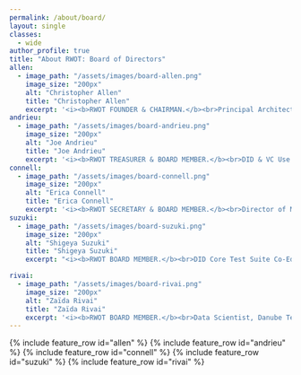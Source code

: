 ```yaml
---
permalink: /about/board/
layout: single
classes:
  - wide
author_profile: true
title: "About RWOT: Board of Directors"
allen:
  - image_path: "/assets/images/board-allen.png"
    image_size: "200px"
    alt: "Christopher Allen"
    title: "Christopher Allen"
    excerpt: '<i><b>RWOT FOUNDER & CHAIRMAN.</b><br>Principal Architect, Blockchain Commons.</i><br><br>Christopher is a pioneer of cryptographic security on the Internet: he jointly developed SSL 3.0 and co-edited  the IETF TLS 1.0 spec, the heart of secure commerce on the Web. His more recent work on decentralized identity includes the creation of the 10 principles of Self-Sovereign Identity, co-authoring the W3C DID Core 1.0 spec, and being a W3C VC-WG Invited Expert.'
andrieu:
  - image_path: "/assets/images/board-andrieu.png"
    image_size: "200px"
    alt: "Joe Andrieu"
    title: "Joe Andrieu"
    excerpt: '<i><b>RWOT TREASURER & BOARD MEMBER.</b><br>DID & VC Use Cases Co-Editor, W3C.<br>Legendary Requirements, CEO.</i><br><br>Joe leads requirements efforts for the W3C Decentralized Identifiers WG, W3C Credentials CG and RWOT.  He is the creator of the DID Method Rubric, and the lead author of Joram 1.0.0, Amira 1.0.0, and the Functional Identity Primer.'
connell:
  - image_path: "/assets/images/board-connell.png"
    image_size: "200px"
    alt: "Erica Connell"
    title: "Erica Connell"
    excerpt: '<i><b>RWOT SECRETARY & BOARD MEMBER.</b><br>Director of Media, Legendary Requirements.</I><br><br>Erica is the producer of _The Rubric_ podcast, an ongoing episodic discussion about different DID methods. She develops media telling the human stories highlighting the power and relevance of Decentralized Identity. She is a trained actor, director, and produced playwright.'
suzuki:
  - image_path: "/assets/images/board-suzuki.png"
    image_size: "200px"
    alt: "Shigeya Suzuki"
    title: "Shigeya Suzuki"
    excerpt: "<i><b>RWOT BOARD MEMBER.</b><br>DID Core Test Suite Co-Editor, W3C.<br>Ph.D., Project Professor, Keio University, Japan.</i><br><br>Shigeya is a distributed system expert with more than 30 years of experience both in the business sector and academia. Lately, active in W3C's DID and VC WG. He is one of the architects of Trusted Web, an initiative in Japan, and the principal designer of Originator Profile technology."

rivai:
  - image_path: "/assets/images/board-rivai.png"
    image_size: "200px"
    alt: "Zaïda Rivai"
    title: "Zaïda Rivai"
    excerpt: '<i><b>RWOT BOARD MEMBER.</b><br>Data Scientist, Danube Tech.</i><br><br>Zaïda is a Data Scientist at Danube Tech GmbH, a Vienna based company that makes it easy for developers to work with DIDs. She analyzed global DID data and created a platform which shows the latest trends on DID transactions, DID documents and DID errors.'
---
```


{% include feature_row id="allen" %}
{% include feature_row id="andrieu" %}
{% include feature_row id="connell" %}
{% include feature_row id="suzuki" %}
{% include feature_row id="rivai" %}

